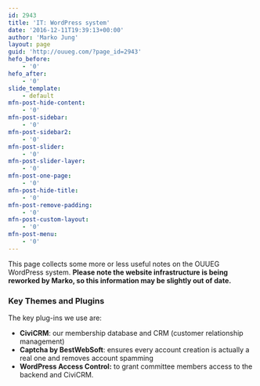 ```yaml
---
id: 2943
title: 'IT: WordPress system'
date: '2016-12-11T19:39:13+00:00'
author: 'Marko Jung'
layout: page
guid: 'http://ouueg.com/?page_id=2943'
hefo_before:
    - '0'
hefo_after:
    - '0'
slide_template:
    - default
mfn-post-hide-content:
    - '0'
mfn-post-sidebar:
    - '0'
mfn-post-sidebar2:
    - '0'
mfn-post-slider:
    - '0'
mfn-post-slider-layer:
    - '0'
mfn-post-one-page:
    - '0'
mfn-post-hide-title:
    - '0'
mfn-post-remove-padding:
    - '0'
mfn-post-custom-layout:
    - '0'
mfn-post-menu:
    - '0'
---
```


This page collects some more or less useful notes on the OUUEG WordPress system. **Please note the website infrastructure is being reworked by Marko, so this information may be slightly out of date.**

### Key Themes and Plugins

The key plug-ins we use are:

- **CiviCRM**: our membership database and CRM (customer relationship management)
- **Captcha by BestWebSoft**: ensures every account creation is actually a real one and removes account spamming
- **WordPress Access Control:** to grant committee members access to the backend and CiviCRM.